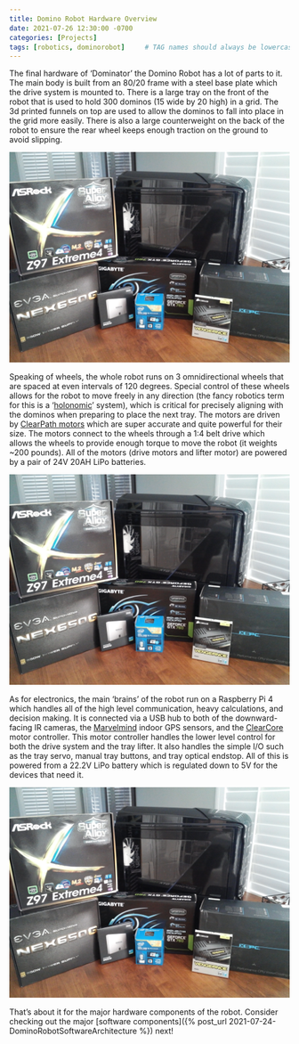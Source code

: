 ```yaml
---
title: Domino Robot Hardware Overview
date: 2021-07-26 12:30:00 -0700
categories: [Projects]
tags: [robotics, dominorobot]     # TAG names should always be lowercase
---
```




The final hardware of ‘Dominator’ the Domino Robot has a lot of parts to it. The main body is built from an 80/20 frame with a steel base plate which the drive system is mounted to. There is a large tray on the front of the robot that is used to hold 300 dominos (15 wide by 20 high) in a grid. The 3d printed funnels on top are used to allow the dominos to fall into place in the grid more easily. There is also a large counterweight on the back of the robot to ensure the rear wheel keeps enough traction on the ground to avoid slipping.

![](/assets/MyFirstComputerBuild/parts.jpg)

Speaking of wheels, the whole robot runs on 3 omnidirectional wheels that are spaced at even intervals of 120 degrees. Special control of these wheels allows for the robot to move freely in any direction (the fancy robotics term for this is a ‘[holonomic](https://www.robotplatform.com/knowledge/Classification_of_Robots/Holonomic_and_Non-Holonomic_drive.html)’ system), which is critical for precisely aligning with the dominos when preparing to place the next tray. The motors are driven by [ClearPath motors](https://teknic.com/products/clearpath-brushless-dc-servo-motors/) which are super accurate and quite powerful for their size. The motors connect to the wheels through a 1:4 belt drive which allows the wheels to provide enough torque to move the robot (it weights ~200 pounds). All of the motors (drive motors and lifter motor) are powered by a pair of 24V 20AH LiPo batteries.

![](/assets/MyFirstComputerBuild/parts.jpg)

As for electronics, the main ‘brains’ of the robot run on a Raspberry Pi 4 which handles all of the high level communication, heavy calculations, and decision making. It is connected via a USB hub to both of the downward-facing IR cameras, the [Marvelmind](https://marvelmind.com/) indoor GPS sensors, and the [ClearCore](https://teknic.com/products/io-motion-controller/) motor controller. This motor controller handles the lower level control for both the drive system and the tray lifter. It also handles the simple I/O such as the tray servo, manual tray buttons, and tray optical endstop. All of this is powered from a 22.2V LiPo battery which is regulated down to 5V for the devices that need it.

![](/assets/MyFirstComputerBuild/parts.jpg)

That’s about it for the major hardware components of the robot. Consider checking out the major [software components]({% post_url 2021-07-24-DominoRobotSoftwareArchitecture %}) next!
